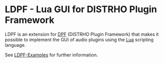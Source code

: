 # LDPF - Lua GUI for DISTRHO Plugin Framework


LDPF is an extension for [DPF] (DISTRHO Plugin Framework) that makes it 
possible to implement the GUI of audio plugins using the [Lua] scripting language.

See [LDPF-Examples] for further information.


[DPF]:            https://github.com/DISTRHO/DPF
[Lua]:            https://www.lua.org/
[LDPF-Examples]: https://github.com/LDPF/LDPF-Examples
